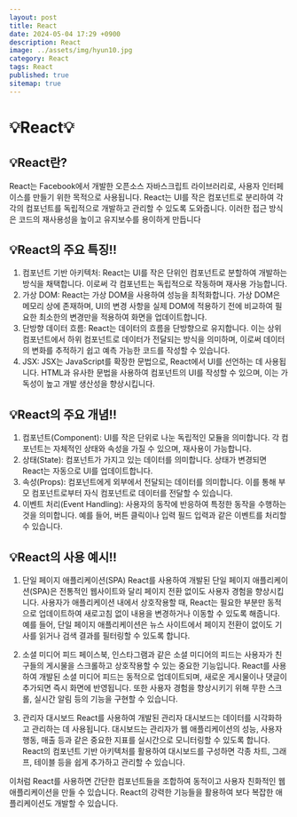 ```yaml
---
layout: post
title: React
date: 2024-05-04 17:29 +0900
description: React
image: ../assets/img/hyun10.jpg
category: React
tags: React
published: true
sitemap: true
---
```


# 💡React💡

## 💡React란?

React는 Facebook에서 개발한 오픈소스 자바스크립트 라이브러리로, 사용자 인터페이스를 만들기 위한 목적으로 사용됩니다. React는 UI를 작은 컴포넌트로 분리하여 각각의 컴포넌트를 독립적으로 개발하고 관리할 수 있도록 도와줍니다. 이러한 접근 방식은 코드의 재사용성을 높이고 유지보수를 용이하게 만듭니다

## 💡React의 주요 특징!!

1. 컴포넌트 기반 아키텍처: React는 UI를 작은 단위인 컴포넌트로 분할하여 개발하는 방식을 채택합니다. 이로써 각 컴포넌트는 독립적으로 작동하며 재사용 가능합니다.<br>
2. 가상 DOM: React는 가상 DOM을 사용하여 성능을 최적화합니다. 가상 DOM은 메모리 상에 존재하며, UI의 변경 사항을 실제 DOM에 적용하기 전에 비교하여 필요한 최소한의 변경만을 적용하여 화면을 업데이트합니다.<br>
4. 단방향 데이터 흐름: React는 데이터의 흐름을 단방향으로 유지합니다. 이는 상위 컴포넌트에서 하위 컴포넌트로 데이터가 전달되는 방식을 의미하며, 이로써 데이터의 변화를 추적하기 쉽고 예측 가능한 코드를 작성할 수 있습니다.<br>
5. JSX: JSX는 JavaScript를 확장한 문법으로, React에서 UI를 선언하는 데 사용됩니다. HTML과 유사한 문법을 사용하여 컴포넌트의 UI를 작성할 수 있으며, 이는 가독성이 높고 개발 생산성을 향상시킵니다.

## 💡React의 주요 개념!!

1. 컴포넌트(Component): UI를 작은 단위로 나눈 독립적인 모듈을 의미합니다. 각 컴포넌트는 자체적인 상태와 속성을 가질 수 있으며, 재사용이 가능합니다.<br>
2. 상태(State): 컴포넌트가 가지고 있는 데이터를 의미합니다. 상태가 변경되면 React는 자동으로 UI를 업데이트합니다.<br>
3. 속성(Props): 컴포넌트에게 외부에서 전달되는 데이터를 의미합니다. 이를 통해 부모 컴포넌트로부터 자식 컴포넌트로 데이터를 전달할 수 있습니다.<br>
4. 이벤트 처리(Event Handling): 사용자의 동작에 반응하여 특정한 동작을 수행하는 것을 의미합니다. 예를 들어, 버튼 클릭이나 입력 필드 입력과 같은 이벤트를 처리할 수 있습니다.

## 💡React의 사용 예시!!

1. 단일 페이지 애플리케이션(SPA)
React를 사용하여 개발된 단일 페이지 애플리케이션(SPA)은 전통적인 웹사이트와 달리 페이지 전환 없이도 사용자 경험을 향상시킵니다. 사용자가 애플리케이션 내에서 상호작용할 때, React는 필요한 부분만 동적으로 업데이트하여 새로고침 없이 내용을 변경하거나 이동할 수 있도록 해줍니다. 예를 들어, 단일 페이지 애플리케이션은 뉴스 사이트에서 페이지 전환이 없이도 기사를 읽거나 검색 결과를 필터링할 수 있도록 합니다.

2. 소셜 미디어 피드
페이스북, 인스타그램과 같은 소셜 미디어의 피드는 사용자가 친구들의 게시물을 스크롤하고 상호작용할 수 있는 중요한 기능입니다. React를 사용하여 개발된 소셜 미디어 피드는 동적으로 업데이트되며, 새로운 게시물이나 댓글이 추가되면 즉시 화면에 반영됩니다. 또한 사용자 경험을 향상시키기 위해 무한 스크롤, 실시간 알림 등의 기능을 구현할 수 있습니다.

3. 관리자 대시보드
React를 사용하여 개발된 관리자 대시보드는 데이터를 시각화하고 관리하는 데 사용됩니다. 대시보드는 관리자가 웹 애플리케이션의 성능, 사용자 행동, 매출 등과 같은 중요한 지표를 실시간으로 모니터링할 수 있도록 합니다. React의 컴포넌트 기반 아키텍처를 활용하여 대시보드를 구성하면 각종 차트, 그래프, 테이블 등을 쉽게 추가하고 관리할 수 있습니다.

이처럼 React를 사용하면 간단한 컴포넌트들을 조합하여 동적이고 사용자 친화적인 웹 애플리케이션을 만들 수 있습니다. React의 강력한 기능들을 활용하여 보다 복잡한 애플리케이션도 개발할 수 있습니다.